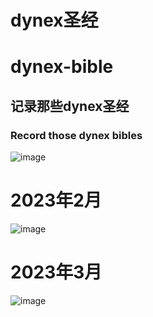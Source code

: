 # dynex圣经
# dynex-bible
## 记录那些dynex圣经



### Record those dynex bibles

 ![image](https://github.com/hanpaopao66/dynex-bible/blob/main/imgs/1.jpg)
# 2023年2月
 ![image](https://github.com/hanpaopao66/dynex-bible/blob/main/imgs/2.jpg)
# 2023年3月
 ![image](https://github.com/hanpaopao66/dynex-bible/blob/main/imgs/3.jpg)
